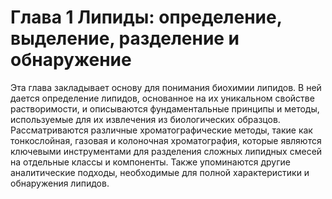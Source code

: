 # Глава 1 Липиды: определение, выделение, разделение и обнаружение

Эта глава закладывает основу для понимания биохимии липидов. В ней дается определение липидов, основанное на их уникальном свойстве растворимости, и описываются фундаментальные принципы и методы, используемые для их извлечения из биологических образцов. Рассматриваются различные хроматографические методы, такие как тонкослойная, газовая и колоночная хроматография, которые являются ключевыми инструментами для разделения сложных липидных смесей на отдельные классы и компоненты. Также упоминаются другие аналитические подходы, необходимые для полной характеристики и обнаружения липидов.
